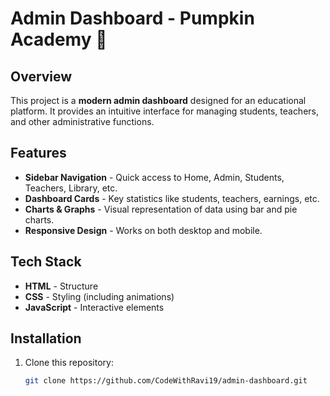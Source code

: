 # Admin Dashboard - Pumpkin Academy 🎃

## Overview
This project is a **modern admin dashboard** designed for an educational platform. It provides an intuitive interface for managing students, teachers, and other administrative functions.

## Features
- **Sidebar Navigation** - Quick access to Home, Admin, Students, Teachers, Library, etc.
- **Dashboard Cards** - Key statistics like students, teachers, earnings, etc.
- **Charts & Graphs** - Visual representation of data using bar and pie charts.
- **Responsive Design** - Works on both desktop and mobile.

## Tech Stack
- **HTML** - Structure
- **CSS** - Styling (including animations)
- **JavaScript** - Interactive elements

## Installation
1. Clone this repository:
   ```sh
   git clone https://github.com/CodeWithRavi19/admin-dashboard.git

